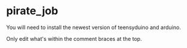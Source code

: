 # pirate_job

You will need to install the newest version of teensyduino and arduino. 

Only edit what's within the comment braces at the top. 

